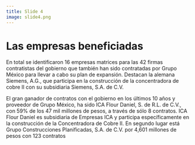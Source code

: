 ```yaml
---
title: Slide 4
image: slide4.png
---
```


# Las empresas beneficiadas

En total se identificaron 16 empresas matrices para las 42 firmas contratistas del gobierno que también han sido contratadas por Grupo México para llevar a cabo su plan de expansión. Destacan la alemana Siemens, A.G., que participa en la construcción de la concentradora de cobre II con su subsidiaria Siemens, S.A. de C.V. 

El gran ganador de contratos con el gobierno en los últimos 10 años y proveedor de Grupo México, ha sido ICA Flour Daniel, S. de R.L. de C.V., con 59% de los 47 mil millones de pesos, a través de sólo 8 contratos. ICA Flour Daniel es subsidiaria de Empresas ICA y participa específicamente en la construcción de la Concentradora de Cobre II. En segundo lugar está Grupo Construcciones Planificadas, S.A. de C.V. por 4,601 millones de pesos con 123 contratos
